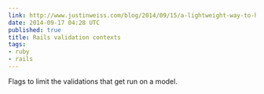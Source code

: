 ```yaml
---
link: http://www.justinweiss.com/blog/2014/09/15/a-lightweight-way-to-handle-different-validation-situations/
date: 2014-09-17 04:28 UTC
published: true
title: Rails validation contexts
tags:
- ruby
- rails
---
```


Flags to limit the validations that get run on a model.
